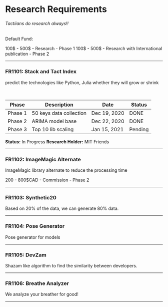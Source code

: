 # Research Requirements
###### Tactiians do research always!!
Default Fund: 

100$ - 500$ - Research - Phase 1
100$ - 500$ - Research with International publication - Phase 2

___

### FR1101: Stack and Tact Index
predict the technologies like Python, Julia whether they will grow or shrink

​

Phase|Description|Date|Status|
-|-|-|-|
Phase 1|50 keys data collection|Dec 19, 2020|DONE
Phase 2|ARIMA model base|Dec 22, 2020|DONE
Phase 3|Top 10 lib scaling|Jan 15, 2021|Pending

                                   

**Status:** In Progress
**Research Holder:** MIT Friends

___

### FR1102: ImageMagic Alternate
ImageMagic library alternate to reduce the processing time

200 - 800$CAD - Commission - Phase 2

___

### FR1103: Synthetic20
Based on 20% of the data, we can generate 80% data.

___

### FR1104: Pose Generator
Pose generator for models

___

### FR1105: DevZam
Shazam like algorithm to find the similarity between developers.

___

### FR1106: Breathe Analyzer
We analyze your breather for good!

___
​
​